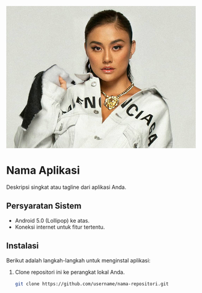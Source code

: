 
[![Logo Aplikasi](https://github.com/caesarsitumorang/App_favoritesinger/blob/main/src/main/res/drawable/agnez.jpg)](https://link_ke_aplikasi.com)

# Nama Aplikasi
Deskripsi singkat atau tagline dari aplikasi Anda.

## Persyaratan Sistem

- Android 5.0 (Lollipop) ke atas.
- Koneksi internet untuk fitur tertentu.

## Instalasi

Berikut adalah langkah-langkah untuk menginstal aplikasi:

1. Clone repositori ini ke perangkat lokal Anda.
   ```bash
   git clone https://github.com/username/nama-repositori.git
